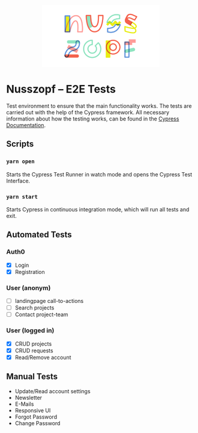 <p align="center">
  <a href="https://nusszopf.org">
    <img src="../../docs/1200x630.png" alt="Nusszopf logo" height="165">
  </a>
</p>

# Nusszopf – E2E Tests

Test environment to ensure that the main functionality works.
The tests are carried out with the help of the Cypress framework. All necessary information about how the testing works, can be found in the [Cypress Documentation](https://docs.cypress.io/guides/overview/why-cypress.html#In-a-nutshell).

## Scripts

### `yarn open`

Starts the Cypress Test Runner in watch mode and opens the Cypress Test Interface.

### `yarn start`

Starts Cypress in continuous integration mode, which will run all tests and exit.

## Automated Tests

### Auth0

- [x] Login
- [x] Registration

### User (anonym)

- [ ] landingpage call-to-actions
- [ ] Search projects
- [ ] Contact project-team

### User (logged in)

- [x] CRUD projects
- [x] CRUD requests
- [x] Read/Remove account

## Manual Tests

- Update/Read account settings
- Newsletter
- E-Mails
- Responsive UI
- Forgot Password
- Change Password
